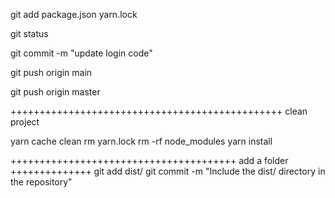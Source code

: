 git add package.json yarn.lock

git status

git commit -m "update login code"

<!-- on frontend -->
git push origin main

<!-- on backend -->
git push origin master

+++++++++++++++++++++++++++++++++++++++++++++++
clean project

yarn cache clean
rm yarn.lock
rm -rf node_modules
yarn install


+++++++++++++++++++++++++++++++++++++++ add a folder ++++++++++++++
git add dist/
git commit -m "Include the dist/ directory in the repository"
